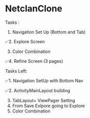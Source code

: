 # NetclanClone

Tasks :

1. Navigation Set Up (Bottom and Tab)

✅2. Explore Screen

3. Color Combination

✅4. Refine Screen (3 pages)

Tasks Left:

✅1. Navigation SetUp with Bottom Nav

✅2. ActivityMainLayout building

3. TabLayout+ ViewPager Setting
4. From Save Exlpore going to Explore
5. Color Combination
